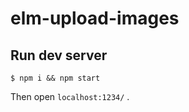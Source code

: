 # elm-upload-images

## Run dev server

```
$ npm i && npm start
```

Then open `localhost:1234/` .
